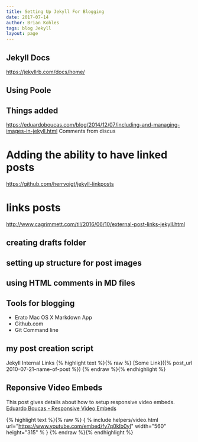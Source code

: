 ```yaml
---
title: Setting Up Jekyll For Blogging
date: 2017-07-14
author: Brian Kohles
tags: blog Jekyll 
layout: page
---
```


## Jekyll Docs
https://jekyllrb.com/docs/home/

## Using Poole

## Things added
https://eduardoboucas.com/blog/2014/12/07/including-and-managing-images-in-jekyll.html
Comments from discus

# Adding the ability to have linked posts
https://github.com/herrvoigt/jekyll-linkposts

# links posts
http://www.cagrimmett.com/til/2016/06/10/external-post-links-jekyll.html

## creating drafts folder

## setting up structure for post images

## using HTML comments in MD files

## Tools for blogging
* Erato Mac OS X Markdown App
* Github.com
* Git Command line    

## my post creation script







Jekyll Internal Links
{% highlight text %}{% raw %}
[Some Link]({% post_url 2010-07-21-name-of-post %})
{% endraw %}{% endhighlight %}

## Reponsive Video Embeds
This post gives details about how to setup responsive video embeds.
[Eduardo Boucas - Responsive Video Embeds](https://eduardoboucas.com/blog/2016/12/21/responsive-video-embeds-jekyll.html)

{% highlight text %}{% raw %}
{ % include helpers/video.html url="https://www.youtube.com/embed/fy7q0klb0yI" width="560" height="315" % }
{% endraw %}{% endhighlight %}
